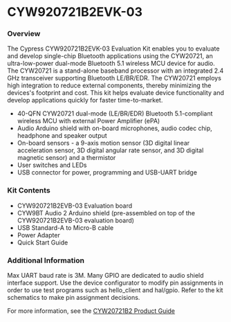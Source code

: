 # CYW920721B2EVK-03

### Overview

The Cypress CYW920721B2EVK-03 Evaluation Kit enables you to evaluate and develop single-chip Bluetooth applications using the CYW20721, an ultra-low-power dual-mode Bluetooth 5.1 wireless MCU device for audio. The CYW20721 is a stand-alone baseband processor with an integrated 2.4 GHz transceiver supporting Bluetooth LE/BR/EDR. The CYW20721 employs high integration to reduce external components, thereby minimizing the devices's footprint and cost. This kit helps evaluate device functionality and develop applications quickly for faster time-to-market.

* 40-QFN CYW20721 dual-mode (LE/BR/EDR) Bluetooth 5.1-compliant wireless MCU with external Power Amplifier (ePA)
* Audio Arduino shield with on-board microphones, audio codec chip, headphone and speaker output
* On-board sensors - a 9-axis motion sensor (3D digital linear acceleration sensor, 3D digital angular rate sensor, and 3D digital magnetic sensor) and a thermistor
* User switches and LEDs
* USB connector for power, programming and USB-UART bridge

### Kit Contents

* CYW920721B2EVB-03 Evaluation board
* CYW9BT Audio 2 Arduino shield (pre-assembled on top of the CYW920721B2EVB-03 evaluation board)
* USB Standard-A to Micro-B cable
* Power Adapter
* Quick Start Guide

### Additional Information

Max UART baud rate is 3M.
Many GPIO are dedicated to audio shield interface support. Use the device configurator to modify pin assignments in order to use test programs such as hello\_client and hal/gpio. Refer to the kit schematics to make pin assignment decisions.

For more information, see the [CYW20721B2 Product Guide](https://community.cypress.com/docs/DOC-17429)
